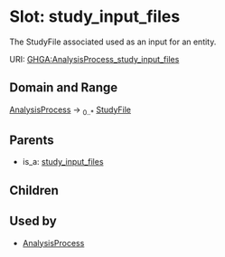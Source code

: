 
# Slot: study_input_files


The StudyFile associated used as an input for an entity.

URI: [GHGA:AnalysisProcess_study_input_files](https://w3id.org/GHGA/AnalysisProcess_study_input_files)


## Domain and Range

[AnalysisProcess](AnalysisProcess.md) &#8594;  <sub>0..\*</sub> [StudyFile](StudyFile.md)

## Parents

 *  is_a: [study_input_files](study_input_files.md)

## Children


## Used by

 * [AnalysisProcess](AnalysisProcess.md)
